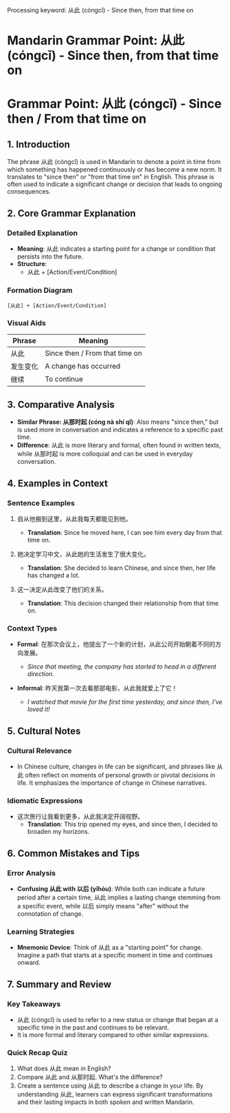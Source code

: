 Processing keyword: 从此 (cóngcǐ) - Since then, from that time on
# Mandarin Grammar Point: 从此 (cóngcǐ) - Since then, from that time on
# Grammar Point: 从此 (cóngcǐ) - Since then / From that time on
## 1. Introduction
The phrase 从此 (cóngcǐ) is used in Mandarin to denote a point in time from which something has happened continuously or has become a new norm. It translates to "since then" or "from that time on" in English. This phrase is often used to indicate a significant change or decision that leads to ongoing consequences.
## 2. Core Grammar Explanation
### Detailed Explanation
- **Meaning**: 从此 indicates a starting point for a change or condition that persists into the future.
- **Structure**: 
  - 从此 + [Action/Event/Condition]
  
### Formation Diagram
```
[从此] + [Action/Event/Condition]
```
### Visual Aids
| Phrase        | Meaning                         |
|---------------|---------------------------------|
| 从此          | Since then / From that time on  |
| 发生变化    | A change has occurred            |
| 继续        | To continue                      |
## 3. Comparative Analysis
- **Similar Phrase: 从那时起 (cóng nà shí qǐ)**: Also means "since then," but is used more in conversation and indicates a reference to a specific past time.
- **Difference**: 从此 is more literary and formal, often found in written texts, while 从那时起 is more colloquial and can be used in everyday conversation.
## 4. Examples in Context
### Sentence Examples
1. 自从他搬到这里，从此我每天都能见到他。
   - **Translation**: Since he moved here, I can see him every day from that time on.
   
2. 她决定学习中文，从此她的生活发生了很大变化。
   - **Translation**: She decided to learn Chinese, and since then, her life has changed a lot.
   
3. 这一决定从此改变了他们的关系。
   - **Translation**: This decision changed their relationship from that time on.
### Context Types
- **Formal**: 在那次会议上，他提出了一个新的计划，从此公司开始朝着不同的方向发展。
  - *Since that meeting, the company has started to head in a different direction.*
  
- **Informal**: 昨天我第一次去看那部电影，从此我就爱上了它！
  - *I watched that movie for the first time yesterday, and since then, I've loved it!*
## 5. Cultural Notes
### Cultural Relevance
- In Chinese culture, changes in life can be significant, and phrases like 从此 often reflect on moments of personal growth or pivotal decisions in life. It emphasizes the importance of change in Chinese narratives.
### Idiomatic Expressions
- 这次旅行让我看到更多，从此我决定开阔视野。
  - **Translation**: This trip opened my eyes, and since then, I decided to broaden my horizons.
## 6. Common Mistakes and Tips
### Error Analysis
- **Confusing 从此 with 以后 (yǐhòu)**: While both can indicate a future period after a certain time, 从此 implies a lasting change stemming from a specific event, while 以后 simply means "after" without the connotation of change.
### Learning Strategies
- **Mnemonic Device**: Think of 从此 as a "starting point" for change. Imagine a path that starts at a specific moment in time and continues onward.
## 7. Summary and Review
### Key Takeaways
- 从此 (cóngcǐ) is used to refer to a new status or change that began at a specific time in the past and continues to be relevant.
- It is more formal and literary compared to other similar expressions.
### Quick Recap Quiz
1. What does 从此 mean in English?
2. Compare 从此 and 从那时起. What's the difference?
3. Create a sentence using 从此 to describe a change in your life.
By understanding 从此, learners can express significant transformations and their lasting impacts in both spoken and written Mandarin.

